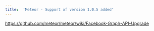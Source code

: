 ```yaml
---
title:	'Meteor - Support of version 1.0.5 added'
---
```


https://github.com/meteor/meteor/wiki/Facebook-Graph-API-Upgrade
